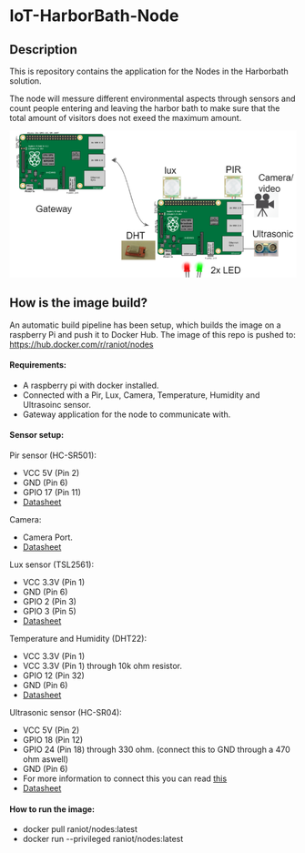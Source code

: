 # IoT-HarborBath-Node
## Description
This is repository contains the application for the Nodes in the Harborbath solution.

The node will messure different environmental aspects through sensors and count people entering and leaving the harbor bath to make sure that the total amount of visitors does not exeed the maximum amount.

![alt text](https://github.com/Raniot/IoT-Harborbath-Node/blob/master/img/ConnectionDiagram.png "Raspberry node Setup")

## How is the image build?
An automatic build pipeline has been setup, which builds the image on a raspberry Pi and push it to Docker Hub.
The image of this repo is pushed to: https://hub.docker.com/r/raniot/nodes

#### Requirements:
- A raspberry pi with docker installed.
- Connected with a Pir, Lux, Camera, Temperature, Humidity and Ultrasoinc sensor.
- Gateway application for the node to communicate with.

#### Sensor setup:
Pir sensor (HC-SR501):
- VCC 5V (Pin 2)
- GND (Pin 6) 
- GPIO 17 (Pin 11)
- [Datasheet](https://www.mpja.com/download/31227sc.pdf)

Camera:
- Camera Port.
- [Datasheet](http://www.farnell.com/datasheets/2056179.pdf)

Lux sensor (TSL2561):
- VCC 3.3V (Pin 1)
- GND (Pin 6)
- GPIO 2 (Pin 3)
- GPIO 3 (Pin 5)
- [Datasheet](https://cdn-learn.adafruit.com/downloads/pdf/tsl2561.pdf)

Temperature and Humidity (DHT22):
- VCC 3.3V (Pin 1)
- VCC 3.3V (Pin 1) through 10k ohm resistor.
- GPIO 12 (Pin 32)
- GND (Pin 6)
- [Datasheet](https://cdn-shop.adafruit.com/datasheets/Digital+humidity+and+temperature+sensor+AM2302.pdf)

Ultrasonic sensor (HC-SR04):
- VCC 5V (Pin 2)
- GPIO 18 (Pin 12)
- GPIO 24 (Pin 18) through 330 ohm. (connect this to GND through a 470 ohm aswell)
- GND (Pin 6)
- For more information to connect this you can read [this](https://tutorials-raspberrypi.com/wp-content/uploads/2014/05/ultraschall_Steckplatine-768x952.png)
- [Datasheet](https://www.mouser.com/ds/2/813/HCSR04-1022824.pdf)

#### How to run the image: 
- docker pull raniot/nodes:latest
- docker run --privileged raniot/nodes:latest